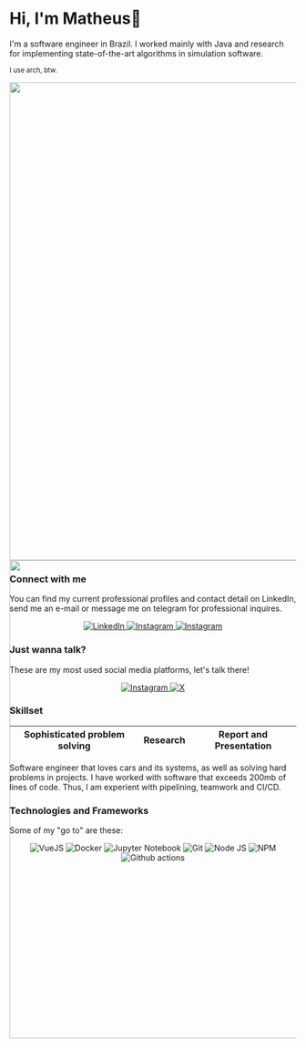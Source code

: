 # Hi, I'm Matheus👋

I'm a software engineer in Brazil. I worked mainly with Java and research for implementing state-of-the-art algorithms in simulation software.

<sub>I use arch, btw.</sub>

<div align="center" style="height: 21vh;">
    <img src="https://github-readme-stats.vercel.app/api?username=MatheusOde&show_icons=true&theme=dracula" style="height: 21vh">
    <img src="https://github-readme-stats.vercel.app/api/top-langs/?username=MatheusOde&layout=compact&theme=dracula" style="height: 21vh">
</div>


### Connect with me

You can find my current professional profiles and contact detail on LinkedIn, send me an e-mail or message me on telegram for professional inquires.
<div align="center">
    <a href="https://www.linkedin.com/in/matheus-odebrecht/">
        <img src="https://img.shields.io/badge/LinkedIn-0077B5?style=for-the-badge&logo=linkedin&logoColor=white" alt="LinkedIn"/>
    </a>
    <a href="mailto:matheusode@gmail.com">
        <img src="https://img.shields.io/badge/Gmail-D14836?style=for-the-badge&logo=gmail&logoColor=white" alt="Instagram"/>
    </a>
    <a href="https://telegram.me/matheusode">
        <img src="https://img.shields.io/badge/Telegram-2AABEE?style=for-the-badge&logo=telegram&logoColor=white" alt="Instagram"/>
    </a>
</div>

### Just wanna talk?

These are my most used social media platforms, let's talk there!

<div align="center">
    <a href="https://www.instagram.com/_matheusode/">
        <img src="https://img.shields.io/badge/Instagram-E4405F?style=for-the-badge&logo=instagram&logoColor=white" alt="Instagram"/>
    </a>
    <a href="https://twitter.com/_matheusode">
        <img src="https://img.shields.io/badge/Twitter-000000?style=for-the-badge&logo=X&logoColor=white" alt="X"/>
    </a>
</div>

### Skillset
<div align="center">

| Sophisticated problem solving | Research | Report and Presentation |
|:--------------:|:--------------:|:--------------:|

</div>

Software engineer that loves cars and its systems, as well as solving hard problems in projects. I have worked with software that exceeds 200mb of lines of code. Thus, I am experient with pipelining, teamwork and CI/CD.

### Technologies and Frameworks

Some of my "go to" are these:

<div align="center">
        <img src="https://img.shields.io/badge/VueJS-77a50e?style=for-the-badge&logo=vue.js&logoColor=white" alt="VueJS"/>
        <img src="https://img.shields.io/badge/Docker-70a6d6?style=for-the-badge&logo=docker&logoColor=white" alt="Docker"/>
        <img src="https://img.shields.io/badge/Jupyter-fc9223?style=for-the-badge&logo=jupyter&logoColor=white" alt="Jupyter Notebook"/>
        <img src="https://img.shields.io/badge/git-%23F05033.svg?style=for-the-badge&logo=git&logoColor=white" alt="Git"/>
        <img src="https://img.shields.io/badge/node.js-6DA55F?style=for-the-badge&logo=node.js&logoColor=white" alt="Node JS"/>
        <img src="https://img.shields.io/badge/NPM-%23CB3837.svg?style=for-the-badge&logo=npm&logoColor=white" alt="NPM"/>
        <img src="https://img.shields.io/badge/github%20actions-%232671E5.svg?style=for-the-badge&logo=githubactions&logoColor=white" alt="Github actions"/>
</div>
